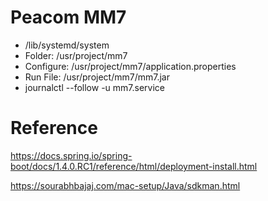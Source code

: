 # Peacom MM7

 - /lib/systemd/system
 - Folder: /usr/project/mm7
 - Configure: /usr/project/mm7/application.properties
 - Run File: /usr/project/mm7/mm7.jar
 - journalctl --follow -u mm7.service

# Reference

https://docs.spring.io/spring-boot/docs/1.4.0.RC1/reference/html/deployment-install.html

https://sourabhbajaj.com/mac-setup/Java/sdkman.html